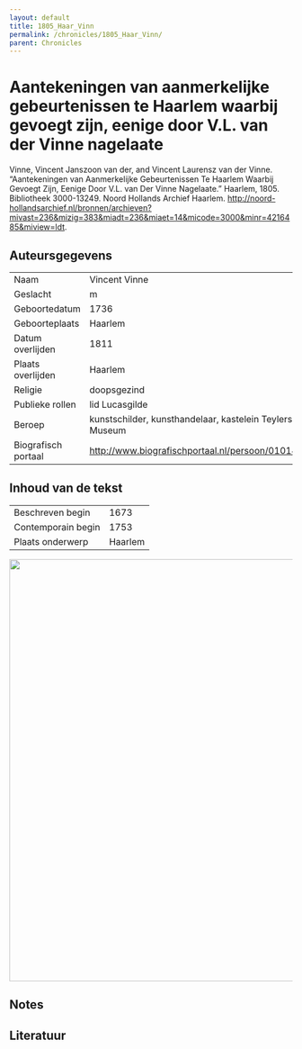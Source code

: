 ```yaml
---
layout: default
title: 1805_Haar_Vinn
permalink: /chronicles/1805_Haar_Vinn/
parent: Chronicles
--- 
```



# Aantekeningen van aanmerkelijke gebeurtenissen te Haarlem waarbij gevoegt zijn, eenige door V.L. van der Vinne nagelaate 

Vinne, Vincent Janszoon van der, and Vincent Laurensz van der Vinne. “Aantekeningen van Aanmerkelijke Gebeurtenissen Te Haarlem Waarbij Gevoegt Zijn, Eenige Door V.L. van Der Vinne Nagelaate.” Haarlem, 1805. Bibliotheek 3000-13249. Noord Hollands Archief Haarlem. http://noord-hollandsarchief.nl/bronnen/archieven?mivast=236&mizig=383&miadt=236&miaet=14&micode=3000&minr=4216485&miview=ldt. 

## Auteursgegevens 

| | | 
| --------------- | --------------- | 
| Naam | Vincent Vinne | 
| Geslacht | m | 
| Geboortedatum | 1736 | 
| Geboorteplaats | Haarlem | 
| Datum overlijden | 1811 | 
| Plaats overlijden | Haarlem  | 
| Religie | doopsgezind | 
| Publieke rollen | lid Lucasgilde | 
| Beroep | kunstschilder, kunsthandelaar, kastelein Teylers Museum | 
| Biografisch portaal | http://www.biografischportaal.nl/persoon/01014097 | 

## Inhoud van de tekst 

| | | 
| --------------- | --------------- | 
| Beschreven begin | 1673 | 
| Contemporain begin | 1753 | 
| Plaats onderwerp | Haarlem | 

[<img src="..\..\barplots_chronicles\1805_Haar_Vinn.jpg" width="750"/>](..\..\barplots_chronicles\1805_Haar_Vinn.jpg) 

## Notes 

## Literatuur 

